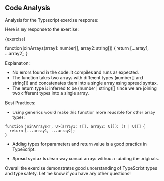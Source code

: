## Code Analysis

Analysis for the Typescript exercise response:

 Here is my response to the exercise:

{exercise}

function joinArrays(array1: number[], array2: string[]) {
  return [...array1, ...array2];
}

Explanation:
- No errors found in the code. It compiles and runs as expected.
- The function takes two arrays with different types (number[] and string[]) and concatenates them into a single array using spread syntax.
- The return type is inferred to be (number | string)[] since we are joining two different types into a single array.

Best Practices:
- Using generics would make this function more reusable for other array types:

```
function joinArrays<T, U>(array1: T[], array2: U[]): (T | U)[] {
  return [...array1, ...array2]; 
}
```

- Adding types for parameters and return value is a good practice in TypeScript.

- Spread syntax is clean way concat arrays without mutating the originals.

Overall the exercise demonstrates good understanding of TypeScript types and type safety. Let me know if you have any other questions!